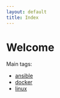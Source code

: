 ```yaml
---
layout: default
title: Index
---
```


# Welcome

Main tags:

- <a href="/tag/ansible">ansible</a>
- <a href="/tag/docker">docker</a>
- <a href="/tag/linux">linux</a>

